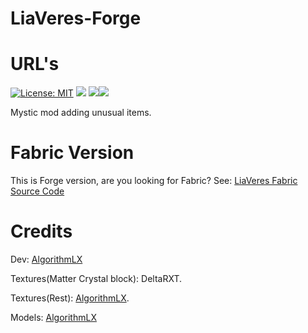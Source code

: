 # LiaVeres-Forge

# URL's
[![License: MIT](https://img.shields.io/badge/License-MIT-blue?style=for-the-badge)](https://github.com/AlgorithmLX-Team/LiaVeres-Forge/blob/main/LICENSE)
[![](https://img.shields.io/badge/Discord-AlgoTeam-738bd7?style=flat-square.svg)](https://discord.gg/e2Abs6XAYW)
[![](http://cf.way2muchnoise.eu/full_liaveres-forge.svg?badge_style=for_the_badge)](https://www.curseforge.com/minecraft/mc-mods/liaveres-forge/files)[![](http://cf.way2muchnoise.eu/versions/liaveres-forge.svg?badge_style=for_the_badge)](https://www.curseforge.com/minecraft/mc-mods/liaveres-forge/files)

Mystic mod adding unusual items. 


# Fabric Version
This is Forge version, are you looking for Fabric? See: [LiaVeres Fabric Source Code](https://github.com/AlgorithmLX-Team/LiaVeres-Fabric)


# Credits
Dev: [AlgorithmLX](https://github.com/IgroGames2227/) 

Textures(Matter Crystal block): DeltaRXT.

Textures(Rest): [AlgorithmLX](https://github.com/IgroGames2227/).

Models: [AlgorithmLX](https://github.com/IgroGames2227/)
